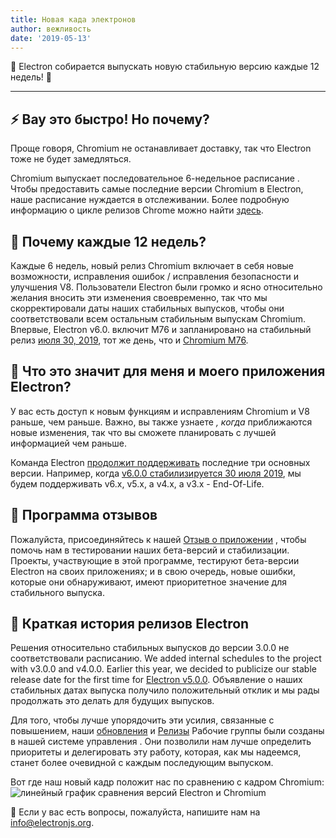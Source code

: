 ```yaml
---
title: Новая када электронов
author: вежливость
date: '2019-05-13'
---
```


🎉 Electron собирается выпускать новую стабильную версию каждые 12 недель! 🎉

---

## ⚡ Вау это быстро! Но почему?

Проще говоря, Chromium не останавливает доставку, так что Electron тоже не будет замедляться.

Chromium выпускает последовательное 6-недельное расписание [](https://www.chromium.org/developers/calendar). Чтобы предоставить самые последние версии Chromium в Electron, наше расписание нуждается в отслеживании. Более подробную информацию о цикле релизов Chrome можно найти [здесь](https://chromium.googlesource.com/chromium/src/+/master/docs/process/release_cycle.md).

## 🚀 Почему каждые 12 недель?

Каждые 6 недель, новый релиз Chromium включает в себя новые возможности, исправления ошибок / исправления безопасности и улучшения V8. Пользователи Electron были громко и ясно относительно желания вносить эти изменения своевременно, так что мы скорректировали даты наших стабильных выпусков, чтобы они соответствовали всем остальным стабильным выпускам Chromium. Впервые, Electron v6.0. включит M76 и запланировано на стабильный релиз [июля 30, 2019](https://electronjs.org/docs/tutorial/electron-timelines#600-release-schedule), тот же день, что и [Chromium M76](https://www.chromestatus.com/features/schedule).

## 🚧 Что это значит для меня и моего приложения Electron?

У вас есть доступ к новым функциям и исправлениям Chromium и V8 раньше, чем раньше. Важно, вы также узнаете _, когда_ приближаются новые изменения, так что вы сможете планировать с лучшей информацией чем раньше.

Команда Electron [продолжит поддерживать](https://electronjs.org/docs/tutorial/support#supported-versions) последние три основных версии. Например, когда [v6.0.0 стабилизируется 30 июля 2019](https://electronjs.org/docs/tutorial/electron-timelines#600-release-schedule), мы будем поддерживать v6.x, v5.x, а v4.x, а v3.x - End-Of-Life.

## 💬 Программа отзывов

Пожалуйста, присоединяйтесь к нашей [Отзыв о приложении](https://electronjs.org/blog/app-feedback-program) , чтобы помочь нам в тестировании наших бета-версий и стабилизации. Проекты, участвующие в этой программе, тестируют бета-версии Electron на своих приложениях; и в свою очередь, новые ошибки, которые они обнаруживают, имеют приоритетное значение для стабильного выпуска.

## 📝 Краткая история релизов Electron

Решения относительно стабильных выпусков до версии 3.0.0 не соответствовали расписанию. We added internal schedules to the project with v3.0.0 and v4.0.0. Earlier this year, we decided to publicize our stable release date for the first time for [Electron v5.0.0](https://electronjs.org/blog/electron-5-0-timeline). Объявление о наших стабильных датах выпуска получило положительный отклик и мы рады продолжать это делать для будущих выпусков.

Для того, чтобы лучше упорядочить эти усилия, связанные с повышением, наши [обновления](https://github.com/electron/governance/tree/master/wg-upgrades) и [Релизы](https://github.com/electron/governance/tree/master/wg-releases) Рабочие группы были созданы в нашей системе управления [](https://electronjs.org/blog/governance). Они позволили нам лучше определить приоритеты и делегировать эту работу, которая, как мы надеемся, станет более очевидной с каждым последующим выпуском.

Вот где наш новый кадр положит нас по сравнению с кадром Chromium:
<img alt="линейный график сравнения версий Electron и Chromium" src="https://user-images.githubusercontent.com/2138661/57543187-86340700-7308-11e9-9745-a9371bb29275.png" />

📨 Если у вас есть вопросы, пожалуйста, напишите нам на [info@electronjs.org](mailto:info@electronjs.org).
